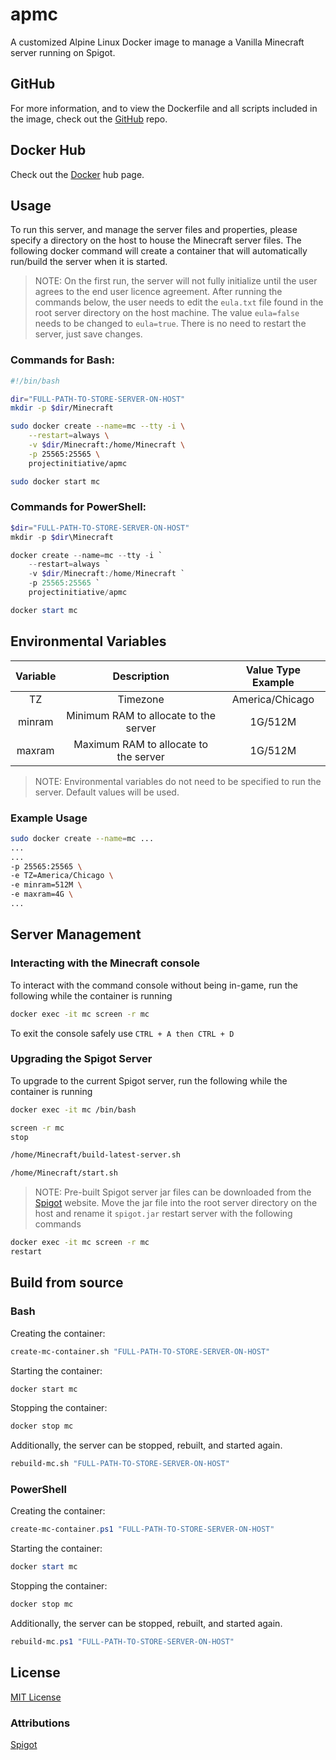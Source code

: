 # apmc
A customized Alpine Linux Docker image to manage a Vanilla Minecraft server running on Spigot.

## GitHub
For more information, and to view the Dockerfile and all scripts included in the image, check out the [GitHub](https://github.com/ProjectInitiative/apmc) repo.

## Docker Hub
Check out the [Docker](https://hub.docker.com/r/projectinitiative/apmc) hub page.

## Usage

To run this server, and manage the server files and properties, please specify a directory on the host to house the Minecraft server files. The following docker command will create a container that will automatically run/build the server when it is started.

> NOTE: On the first run, the server will not fully initialize until the user agrees to the end user licence agreement. After running the commands below, the user needs to edit the `eula.txt` file found in the root server directory on the host machine. The value `eula=false` needs to be changed to `eula=true`. There is no need to restart the server, just save changes.

### Commands for Bash:

```bash
#!/bin/bash

dir="FULL-PATH-TO-STORE-SERVER-ON-HOST" 
mkdir -p $dir/Minecraft

sudo docker create --name=mc --tty -i \
	--restart=always \
	-v $dir/Minecraft:/home/Minecraft \
	-p 25565:25565 \
	projectinitiative/apmc

sudo docker start mc
```

### Commands for PowerShell:

```PowerShell
$dir="FULL-PATH-TO-STORE-SERVER-ON-HOST" 
mkdir -p $dir\Minecraft

docker create --name=mc --tty -i `
	--restart=always `
	-v $dir/Minecraft:/home/Minecraft `
	-p 25565:25565 `
	projectinitiative/apmc

docker start mc
```

## Environmental Variables

| Variable |              Description              | Value Type Example |
| :------: | :-----------------------------------: | :----------------: |
|    TZ    |               Timezone                |  America/Chicago   |
|  minram  | Minimum RAM to allocate to the server |      1G/512M       |
|  maxram  | Maximum RAM to allocate to the server |      1G/512M       |

> NOTE: Environmental variables do not need to be specified to run the server. Default values will be used. 

### Example Usage

```bash
sudo docker create --name=mc ...
...
...
-p 25565:25565 \
-e TZ=America/Chicago \
-e minram=512M \
-e maxram=4G \
...
```

## Server Management

### Interacting with the Minecraft console

To interact with the command console without being in-game, run the following while the container is running

```bash 
docker exec -it mc screen -r mc 
```

To exit the console safely use `CTRL + A then CTRL + D`

### Upgrading the Spigot Server

To upgrade to the current Spigot server, run the following while the container is running

```bash
docker exec -it mc /bin/bash

screen -r mc 
stop

/home/Minecraft/build-latest-server.sh

/home/Minecraft/start.sh
```

> NOTE: Pre-built Spigot server jar files can be downloaded from the [Spigot](https://getbukkit.org/download/spigot) website. Move the jar file into the root server directory on the host and rename it `spigot.jar` restart server with the following commands
```bash
docker exec -it mc screen -r mc 
restart
```

## Build from source

### Bash

Creating the container:

```bash
create-mc-container.sh "FULL-PATH-TO-STORE-SERVER-ON-HOST"
```

Starting the container:

```bash
docker start mc
```

Stopping the container:

```bash
docker stop mc
```

Additionally, the server can be stopped, rebuilt, and started again.

```bash
rebuild-mc.sh "FULL-PATH-TO-STORE-SERVER-ON-HOST"
```

### PowerShell

Creating the container:

```PowerShell
create-mc-container.ps1 "FULL-PATH-TO-STORE-SERVER-ON-HOST"
```

Starting the container:

```PowerShell
docker start mc
```

Stopping the container:

```PowerShell
docker stop mc
```

Additionally, the server can be stopped, rebuilt, and started again.

```PowerShell
rebuild-mc.ps1 "FULL-PATH-TO-STORE-SERVER-ON-HOST"
```


## License

[MIT License](https://github.com/ProjectInitiative/apmc/blob/master/LICENSE)

### Attributions

[Spigot](https://www.spigotmc.org/wiki/public-license/)